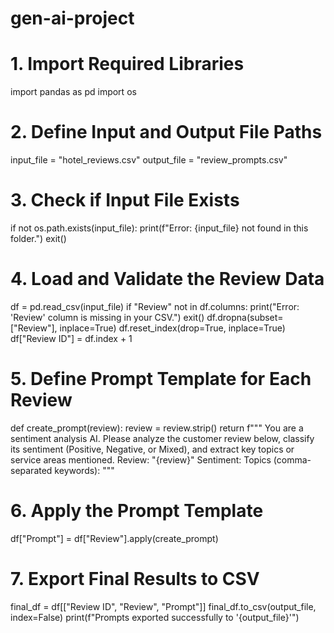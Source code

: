 # gen-ai-project
# 1. Import Required Libraries
import pandas as pd
import os

# 2. Define Input and Output File Paths
input_file = "hotel_reviews.csv"
output_file = "review_prompts.csv"

# 3. Check if Input File Exists
if not os.path.exists(input_file):
    print(f"Error: {input_file} not found in this folder.")
    exit()

# 4. Load and Validate the Review Data
df = pd.read_csv(input_file)
if "Review" not in df.columns:
    print("Error: 'Review' column is missing in your CSV.")
    exit()
df.dropna(subset=["Review"], inplace=True)
df.reset_index(drop=True, inplace=True)
df["Review ID"] = df.index + 1

# 5. Define Prompt Template for Each Review
def create_prompt(review):
    review = review.strip()
    return f"""
You are a sentiment analysis AI.
Please analyze the customer review below, classify its sentiment (Positive,
Negative, or Mixed), and extract key topics or service areas mentioned.
Review: "{review}"
Sentiment:
Topics (comma-separated keywords):
"""

# 6. Apply the Prompt Template
df["Prompt"] = df["Review"].apply(create_prompt)

# 7. Export Final Results to CSV
final_df = df[["Review ID", "Review", "Prompt"]]
final_df.to_csv(output_file, index=False)
print(f"Prompts exported successfully to '{output_file}'")
